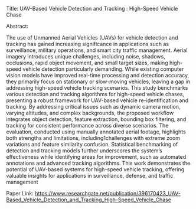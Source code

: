 Title:
UAV-Based Vehicle Detection and Tracking : High-Speed Vehicle Chase


Abstract:

The use of Unmanned Aerial Vehicles (UAVs) for vehicle detection and tracking has gained increasing significance in applications such as surveillance, military operations, and smart city traffic management. Aerial imagery introduces unique challenges, including noise, shadows, occlusions, rapid object movement, and small target sizes, making high-speed vehicle detection particularly demanding. While existing computer vision models have improved real-time processing and detection accuracy, they primarily focus on stationary or slow-moving vehicles, leaving a gap in addressing high-speed vehicle tracking scenarios. This study benchmarks various detection and tracking algorithms for high-speed vehicle chases, presenting a robust framework for UAV-based vehicle re-identification and tracking. By addressing critical issues such as dynamic camera motion, varying altitudes, and complex backgrounds, the proposed workflow integrates object detection, feature extraction, bounding box filtering, and tracking for consistent performance across diverse scenarios. The evaluation, conducted using manually annotated aerial footage, highlights both strengths and limitations, including1challenges with extreme zoom variations and feature similarity confusion. Statistical benchmarking of detection and tracking models further underscores the system’s effectiveness while identifying areas for improvement, such as automated annotations and advanced tracking algorithms. This work demonstrates the potential of UAV-based systems for high-speed vehicle tracking, offering valuable insights for applications in surveillance, defense, and traffic management

Paper Link: https://www.researchgate.net/publication/396170423_UAV-Based_Vehicle_Detection_and_Tracking_High-Speed_Vehicle_Chase
